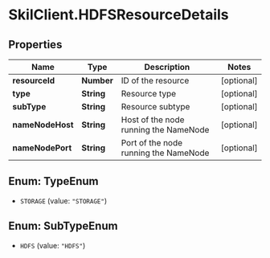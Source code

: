 # SkilClient.HDFSResourceDetails

## Properties
Name | Type | Description | Notes
------------ | ------------- | ------------- | -------------
**resourceId** | **Number** | ID of the resource | [optional] 
**type** | **String** | Resource type | [optional] 
**subType** | **String** | Resource subtype | [optional] 
**nameNodeHost** | **String** | Host of the node running the NameNode | [optional] 
**nameNodePort** | **String** | Port of the node running the NameNode | [optional] 


<a name="TypeEnum"></a>
## Enum: TypeEnum


* `STORAGE` (value: `"STORAGE"`)




<a name="SubTypeEnum"></a>
## Enum: SubTypeEnum


* `HDFS` (value: `"HDFS"`)




